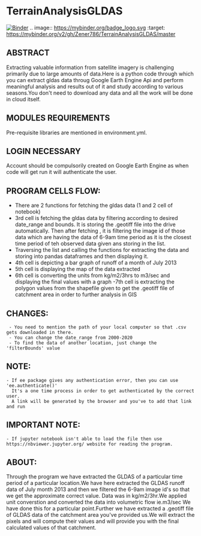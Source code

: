# TerrainAnalysisGLDAS

[![Binder](https://mybinder.org/badge_logo.svg)](https://mybinder.org/v2/gh/Zener786/TerrainAnalysisGLDAS/master)
.. image:: https://mybinder.org/badge_logo.svg
 :target: https://mybinder.org/v2/gh/Zener786/TerrainAnalysisGLDAS/master
 

## ABSTRACT

Extracting valuable information from satellite imagery is challenging primarily due to large amounts of data.Here is a python code through which you can extract gldas data throug Google Earth Engine Api and perform meaningful analysis and results out of it and study according to  various  seasons.You don't need to download any data and all the work will be done in cloud itself.




## MODULES REQUIREMENTS 
  Pre-requisite libraries are mentioned in environment.yml.


## LOGIN NECESSARY 
   Account should be compulsorily created on Google Earth Engine as when code will get run it will  authenticate the user. 
 
 

## PROGRAM CELLS FLOW:
- There are 2 functions for fetching the gldas data (1 and 2 cell of notebook)
- 3rd cell is fetching the gldas data by filtering according to desired date_range and bounds. It is storing the        .geotiff file into the drive automatically. Then after fetching , it is filtering the image id of those data which are having the data of 6-9am time period as it is the closest time period of teh observed data given ans storing in the list.
 - Traversing the list and calling the functions for extracting the data and storing into pandas dataframes and then displaying it.
 - 4th cell is depicting a bar graph of runoff of a month of July 2013
 - 5th cell is displaying the map of the data extracted
 - 6th cell is converting the units from kg/m2/3hrs to m3/sec and displaying the final values with a graph 
 -7th cell is extracting the polygon values from the shapefile given to get the .geotiff file of catchment area in order to further analysis in GIS


## CHANGES:
     - You need to mention the path of your local computer so that .csv gets downloaded in there.
     - You can change the date_range from 2000-2020
     - To find the data of another location, just change the 'filterBounds' value



## NOTE:
    - If ee package gives any authentication error, then you can use 'ee.authenticate()'
      It's a one time process in order to get authenticated by the correct user.
      A link will be generated by the browser and you've to add that link and run 


## IMPORTANT NOTE:
    - If jupyter notebook isn't able to load the file then use https://nbviewer.jupyter.org/ website for reading the program.


## ABOUT: 
Through the program we have extracted the GLDAS of a particular time period of a particular location.We have here extracted the GLDAS runoff data of July month 2013 and then we filtered the 6-9am image id's so that we get the approximate correct value. Data was in kg/m2/3hr.We applied unit converstion and converted the data into volumetric flow ie.m3/sec
We have done this for a particular point.Further we have extracted a .geotiff file of GLDAS data  of the catchment area you've provided us.We will extract the pixels and will compute their values and will provide you with the final calculated values of that catchment.


     
 


